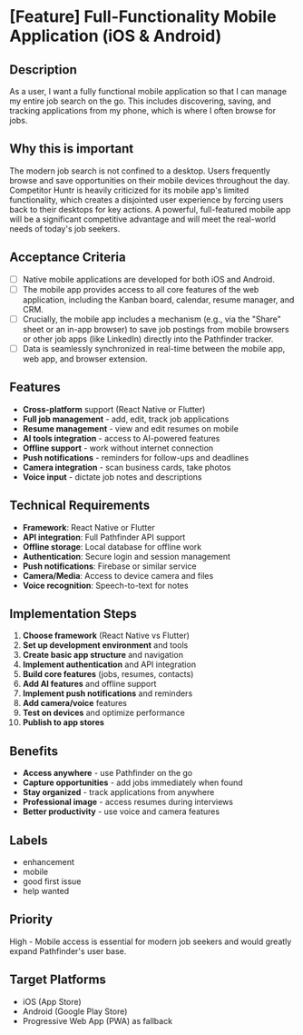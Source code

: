 # [Feature] Full-Functionality Mobile Application (iOS & Android)

## Description
As a user, I want a fully functional mobile application so that I can manage my entire job search on the go. This includes discovering, saving, and tracking applications from my phone, which is where I often browse for jobs.

## Why this is important
The modern job search is not confined to a desktop. Users frequently browse and save opportunities on their mobile devices throughout the day. Competitor Huntr is heavily criticized for its mobile app's limited functionality, which creates a disjointed user experience by forcing users back to their desktops for key actions. A powerful, full-featured mobile app will be a significant competitive advantage and will meet the real-world needs of today's job seekers.

## Acceptance Criteria

- [ ] Native mobile applications are developed for both iOS and Android.
- [ ] The mobile app provides access to all core features of the web application, including the Kanban board, calendar, resume manager, and CRM.
- [ ] Crucially, the mobile app includes a mechanism (e.g., via the "Share" sheet or an in-app browser) to save job postings from mobile browsers or other job apps (like LinkedIn) directly into the Pathfinder tracker.
- [ ] Data is seamlessly synchronized in real-time between the mobile app, web app, and browser extension.

## Features
- **Cross-platform** support (React Native or Flutter)
- **Full job management** - add, edit, track job applications
- **Resume management** - view and edit resumes on mobile
- **AI tools integration** - access to AI-powered features
- **Offline support** - work without internet connection
- **Push notifications** - reminders for follow-ups and deadlines
- **Camera integration** - scan business cards, take photos
- **Voice input** - dictate job notes and descriptions

## Technical Requirements
- **Framework**: React Native or Flutter
- **API integration**: Full Pathfinder API support
- **Offline storage**: Local database for offline work
- **Authentication**: Secure login and session management
- **Push notifications**: Firebase or similar service
- **Camera/Media**: Access to device camera and files
- **Voice recognition**: Speech-to-text for notes

## Implementation Steps
1. **Choose framework** (React Native vs Flutter)
2. **Set up development environment** and tools
3. **Create basic app structure** and navigation
4. **Implement authentication** and API integration
5. **Build core features** (jobs, resumes, contacts)
6. **Add AI features** and offline support
7. **Implement push notifications** and reminders
8. **Add camera/voice** features
9. **Test on devices** and optimize performance
10. **Publish to app stores**

## Benefits
- **Access anywhere** - use Pathfinder on the go
- **Capture opportunities** - add jobs immediately when found
- **Stay organized** - track applications from anywhere
- **Professional image** - access resumes during interviews
- **Better productivity** - use voice and camera features

## Labels
- enhancement
- mobile
- good first issue
- help wanted

## Priority
High - Mobile access is essential for modern job seekers and would greatly expand Pathfinder's user base.

## Target Platforms
- iOS (App Store)
- Android (Google Play Store)
- Progressive Web App (PWA) as fallback 